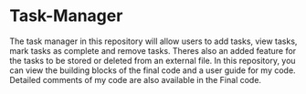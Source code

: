 # Task-Manager
The task manager in this repository will allow users to add tasks, view tasks, mark tasks as complete and remove tasks. Theres also an added feature for the tasks to be stored or deleted from an external file.
In this repository, you can view the building blocks of the final code and a user guide for my code. Detailed comments of my code are also available in the Final code. 

